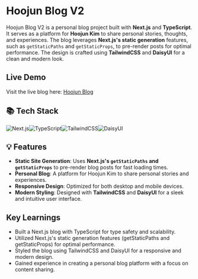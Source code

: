 # Hoojun Blog V2

Hoojun Blog V2 is a personal blog project built with **Next.js** and **TypeScript**. It serves as a platform for **Hoojun Kim** to share personal stories, thoughts, and experiences. The blog leverages **Next.js's static generation** features, such as `getStaticPaths` and `getStaticProps`, to pre-render posts for optimal performance. The design is crafted using **TailwindCSS** and **DaisyUI** for a clean and modern look.

## Live Demo

Visit the live blog here: [Hoojun Blog](https://blog.hoojun.kim/)

## 📚 Tech Stack

![Next.js](https://img.shields.io/badge/Next.js-000000?style=for-the-badge&logo=next.js&logoColor=white)![TypeScript](https://img.shields.io/badge/TypeScript-3178C6?style=for-the-badge&logo=typescript&logoColor=white)![TailwindCSS](https://img.shields.io/badge/TailwindCSS-06B6D4?style=for-the-badge&logo=tailwindcss&logoColor=white)![DaisyUI](https://img.shields.io/badge/DaisyUI-5A0EF8?style=for-the-badge&logo=daisyui&logoColor=white)

## 💡 Features

- **Static Site Generation**: Uses **Next.js's `getStaticPaths` and `getStaticProps`** to pre-render blog posts for fast loading times.
- **Personal Blog**: A platform for Hoojun Kim to share personal stories and experiences.
- **Responsive Design**: Optimized for both desktop and mobile devices.
- **Modern Styling**: Designed with **TailwindCSS** and **DaisyUI** for a sleek and intuitive user interface.

## Key Learnings

- Built a Next.js blog with TypeScript for type safety and scalability.
- Utilized Next.js's static generation features (getStaticPaths and getStaticProps) for optimal performance.
- Styled the blog using TailwindCSS and DaisyUI for a responsive and modern design.
- Gained experience in creating a personal blog platform with a focus on content sharing.
